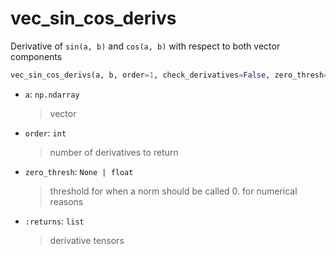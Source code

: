 # <a id="McUtils.Numputils.AnalyticDerivs.vec_sin_cos_derivs">vec_sin_cos_derivs</a>

Derivative of `sin(a, b)` and `cos(a, b)` with respect to both vector components

```python
vec_sin_cos_derivs(a, b, order=1, check_derivatives=False, zero_thresh=None): 
```

- `a`: `np.ndarray`
    >vector
- `order`: `int`
    >number of derivatives to return
- `zero_thresh`: `None | float`
    >threshold for when a norm should be called 0. for numerical reasons
- `:returns`: `list`
    >derivative tensors



